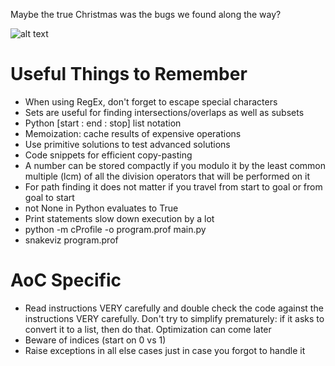 Maybe the true Christmas was the bugs we found along the way?

![alt text](https://github.com/alexeygorskiy/AdventOfCode/blob/main/anim_export/animation.gif)

# Useful Things to Remember
- When using RegEx, don't forget to escape special characters  
- Sets are useful for finding intersections/overlaps as well as subsets  
- Python [start : end : stop] list notation  
- Memoization: cache results of expensive operations  
- Use primitive solutions to test advanced solutions  
- Code snippets for efficient copy-pasting  
- A number can be stored compactly if you modulo it by the least common multiple (lcm) of all the division operators that will be performed on it  
- For path finding it does not matter if you travel from start to goal or from goal to start   
- not None in Python evaluates to True  
- Print statements slow down execution by a lot  
- python -m cProfile -o program.prof main.py  
- snakeviz program.prof  

# AoC Specific
- Read instructions VERY carefully and double check the code against the instructions VERY carefully. Don't try to simplify prematurely: if it asks to convert it to a list, then do that. Optimization can come later  
- Beware of indices (start on 0 vs 1)  
- Raise exceptions in all else cases just in case you forgot to handle it  
